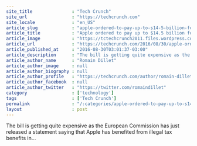```yaml
---
site_title               : "Tech Crunch"
site_url                 : "https://techcrunch.com"
site_locale              : "en_US"
article_slug             : "apple-ordered-to-pay-up-to-s14-5-billion-for-illegal-tax-benefits-in-ireland"
article_title            : "Apple ordered to pay up to $14.5 billion for illegal tax benefits in Ireland"
article_image            : "https://tctechcrunch2011.files.wordpress.com/2016/02/ce21e84d6321495f8d00f613d562372f.jpeg?w=764&h=400&crop=1"
article_url              : "https://techcrunch.com/2016/08/30/apple-ordered-to-pay-up-to-145-billion-for-illegal-tax-benefits-in-ireland/"
article_published_at     : "2016-08-30T03:01:37-03:00"
article_description      : "The bill is getting quite expensive as the European Commission has just released a statement saying that Apple has benefited from illegal tax benefits in..."
article_author_name      : "Romain Dillet"
article_author_image     : null
article_author_biography : null
article_author_profile   : "https://techcrunch.com/author/romain-dillet/"
article_author_facebook  : null
article_author_twitter   : "https://twitter.com/romaindillet"
category                 : ['technology']
tags                     : ['Tech Crunch']
permalink                : "/:categories/apple-ordered-to-pay-up-to-s14-5-billion-for-illegal-tax-benefits-in-ireland/"
layout                   : post
---
```


The bill is getting quite expensive as the European Commission has just released a statement saying that Apple has benefited from illegal tax benefits in...
